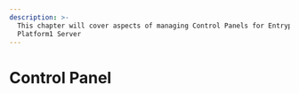 ```yaml
---
description: >-
  This chapter will cover aspects of managing Control Panels for Entrypass
  Platform1 Server
---
```


# Control Panel

